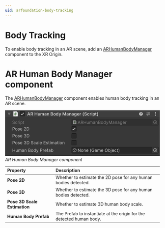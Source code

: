 ```yaml
---
uid: arfoundation-body-tracking
---
```

# Body Tracking

To enable body tracking in an AR scene, add an [ARHumanBodyManager](xref:UnityEngine.XR.ARFoundation.ARHumanBodyManager) component to the XR Origin.

# AR Human Body Manager component

The [ARHumanBodyManager](xref:UnityEngine.XR.ARFoundation.ARHumanBodyManager) component enables human body tracking in an AR scene.

![AR Human Body Manager component](../images/human-body-manager.png)<br/>*AR Human Body Manager component*

| Property | Description |
| :------- | :---------- |
| **Pose 2D** | Whether to estimate the 2D pose for any human bodies detected. |
| **Pose 3D** | Whether to estimate the 3D pose for any human bodies detected. |
| **Pose 3D Scale Estimation** | Whether to estimate 3D human body scale. |
| **Human Body Prefab** | The Prefab to instantiate at the origin for the detected human body. |

